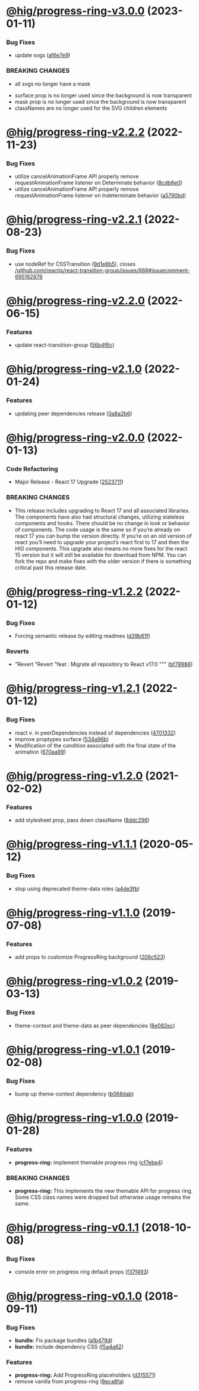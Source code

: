 # [@hig/progress-ring-v3.0.0](https://github.com/Autodesk/hig/compare/@hig/progress-ring@2.2.2...@hig/progress-ring@3.0.0) (2023-01-11)


### Bug Fixes

* update svgs ([af6e7e9](https://github.com/Autodesk/hig/commit/af6e7e9))


### BREAKING CHANGES

* all svgs no longer have a mask
- surface prop is no longer used since the background is now transparent
- mask prop is no longer used since the background is now transparent
- classNames are no longer used for the SVG children elements

# [@hig/progress-ring-v2.2.2](https://github.com/Autodesk/hig/compare/@hig/progress-ring@2.2.1...@hig/progress-ring@2.2.2) (2022-11-23)


### Bug Fixes

* utilize cancelAnimationFrame API properly remove requestAnimationFrame listener on Determinate behavior ([8cdb6e0](https://github.com/Autodesk/hig/commit/8cdb6e0))
* utilize cancelAnimationFrame API properly remove requestAnimationFrame listener on Indeterminate behavior ([a5790bd](https://github.com/Autodesk/hig/commit/a5790bd))

# [@hig/progress-ring-v2.2.1](https://github.com/Autodesk/hig/compare/@hig/progress-ring@2.2.0...@hig/progress-ring@2.2.1) (2022-08-23)


### Bug Fixes

* use nodeRef for CSSTransition ([9d1e8b5](https://github.com/Autodesk/hig/commit/9d1e8b5)), closes [/github.com/reactjs/react-transition-group/issues/668#issuecomment-695162879](https://github.com//github.com/reactjs/react-transition-group/issues/668/issues/issuecomment-695162879)

# [@hig/progress-ring-v2.2.0](https://github.com/Autodesk/hig/compare/@hig/progress-ring@2.1.0...@hig/progress-ring@2.2.0) (2022-06-15)


### Features

* update react-transition-group ([56b4f6c](https://github.com/Autodesk/hig/commit/56b4f6c))

# [@hig/progress-ring-v2.1.0](https://github.com/Autodesk/hig/compare/@hig/progress-ring@2.0.0...@hig/progress-ring@2.1.0) (2022-01-24)


### Features

* updating peer dependencies release ([0a8a2b6](https://github.com/Autodesk/hig/commit/0a8a2b6))

# [@hig/progress-ring-v2.0.0](https://github.com/Autodesk/hig/compare/@hig/progress-ring@1.2.2...@hig/progress-ring@2.0.0) (2022-01-13)


### Code Refactoring

* Major Release - React 17 Upgrade ([2523711](https://github.com/Autodesk/hig/commit/2523711))


### BREAKING CHANGES

* This release includes upgrading to React 17 and all associated libraries. The components have also had structural changes, utilizing stateless components and hooks. There should be no change in look or behavior of components. The code usage is the same so if you’re already on react 17 you can bump the version directly. If you’re on an old version of react you’ll need to upgrade your project’s react first to 17 and then the HIG components. This upgrade also means no more fixes for the react 15 version but it will still be available for download from NPM. You can fork the repo and make fixes with the older version if there is something critical past this release date.

# [@hig/progress-ring-v1.2.2](https://github.com/Autodesk/hig/compare/@hig/progress-ring@1.2.1...@hig/progress-ring@1.2.2) (2022-01-12)


### Bug Fixes

* Forcing semantic release by editing readmes ([d39b61f](https://github.com/Autodesk/hig/commit/d39b61f))


### Reverts

* "Revert "Revert "feat : Migrate all repository to React v17.0 """ ([bf78986](https://github.com/Autodesk/hig/commit/bf78986))

# [@hig/progress-ring-v1.2.1](https://github.com/Autodesk/hig/compare/@hig/progress-ring@1.2.0...@hig/progress-ring@1.2.1) (2022-01-12)


### Bug Fixes

*  react v. in peerDependencies instead of dependencies ([4701332](https://github.com/Autodesk/hig/commit/4701332))
* improve proptypes surface ([534a96b](https://github.com/Autodesk/hig/commit/534a96b))
* Modification of the condition associated with the final state of the animation ([670aa99](https://github.com/Autodesk/hig/commit/670aa99))

# [@hig/progress-ring-v1.2.0](https://github.com/Autodesk/hig/compare/@hig/progress-ring@1.1.1...@hig/progress-ring@1.2.0) (2021-02-02)


### Features

* add stylesheet prop, pass down className ([8ddc296](https://github.com/Autodesk/hig/commit/8ddc296))

# [@hig/progress-ring-v1.1.1](https://github.com/Autodesk/hig/compare/@hig/progress-ring@1.1.0...@hig/progress-ring@1.1.1) (2020-05-12)


### Bug Fixes

* stop using deprecated theme-data roles ([a4de3fb](https://github.com/Autodesk/hig/commit/a4de3fb))

# [@hig/progress-ring-v1.1.0](https://github.com/Autodesk/hig/compare/@hig/progress-ring@1.0.2...@hig/progress-ring@1.1.0) (2019-07-08)


### Features

* add props to customize ProgressRing background ([208c523](https://github.com/Autodesk/hig/commit/208c523))

# [@hig/progress-ring-v1.0.2](https://github.com/Autodesk/hig/compare/@hig/progress-ring@1.0.1...@hig/progress-ring@1.0.2) (2019-03-13)


### Bug Fixes

* theme-context and theme-data as peer dependencies ([8e082ec](https://github.com/Autodesk/hig/commit/8e082ec))

# [@hig/progress-ring-v1.0.1](https://github.com/Autodesk/hig/compare/@hig/progress-ring@1.0.0...@hig/progress-ring@1.0.1) (2019-02-08)


### Bug Fixes

* bump up theme-context dependency ([b068dab](https://github.com/Autodesk/hig/commit/b068dab))

# [@hig/progress-ring-v1.0.0](https://github.com/Autodesk/hig/compare/@hig/progress-ring@0.1.1...@hig/progress-ring@1.0.0) (2019-01-28)


### Features

* **progress-ring:** implement themable progress ring ([cf7ebe4](https://github.com/Autodesk/hig/commit/cf7ebe4))


### BREAKING CHANGES

* **progress-ring:** This implements the new themable API for progress ring.
Some CSS class names were dropped but otherwise usage remains the same.

# [@hig/progress-ring-v0.1.1](https://github.com/Autodesk/hig/compare/@hig/progress-ring@0.1.0...@hig/progress-ring@0.1.1) (2018-10-08)


### Bug Fixes

* console error on progress ring default props ([f37f493](https://github.com/Autodesk/hig/commit/f37f493))

# [@hig/progress-ring-v0.1.0](https://github.com/Autodesk/hig/compare/@hig/progress-ring@0.0.0...@hig/progress-ring@0.1.0) (2018-09-11)


### Bug Fixes

* **bundle:** Fix package bundles ([a1b479d](https://github.com/Autodesk/hig/commit/a1b479d))
* **bundle:** include dependency CSS ([f5a4a62](https://github.com/Autodesk/hig/commit/f5a4a62))


### Features

* **progress-ring:** Add ProgressRing placeholders ([d315571](https://github.com/Autodesk/hig/commit/d315571))
* remove vanilla from progress-ring ([8eca8fa](https://github.com/Autodesk/hig/commit/8eca8fa))
